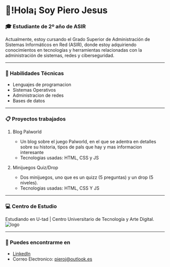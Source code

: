 # 🌟!Hola¡ Soy Piero Jesus 
### 🎓 Estudiante de 2º año de ASIR
Actualmente, estoy cursando el Grado Superior de Administración de Sistemas Informáticos en Red (ASIR), donde estoy adquiriendo conocimientos en tecnologías y herramientas relacionadas con la administración de sistemas, redes y ciberseguridad.
* * *
### 🚀 Habilidades Técnicas
- Lenguajes de programacion
- Sistemas Operativos
- Administracion de redes
- Bases de datos
* * *
### 📋 Proyectos trabajados
1. Blog Palworld
   - Un blog sobre el juego Palworld, en el que se adentra en detalles sobre su historia, tipos de pals que hay y mas informacion interesante
   - Tecnologias usadas: HTML, CSS y JS
     
2. Minijuegos Quiz/Drop
   - Dos minijuegos, uno que es un quizz (5 preguntas) y un drop (5 niveles).
   - Tecnologias usadas: HTML, CSS Y JS
* * *
### 💻 Centro de Estudio
Estudiando en U-tad | Centro Universitario de Tecnología y Arte Digital. 
![logo](https://github.com/user-attachments/assets/a461c47c-4d1c-4960-aa58-c7259724de3f "Ir a la U-tad")
* * *
### 🚩 Puedes encontrarme en
- [LinkedIn](https://www.linkedin.com/in/piero-jesus-53aa02291/)
- Correo Electronico: [pieroj@outlook.es](mailto:pieroj@outlook.es)
